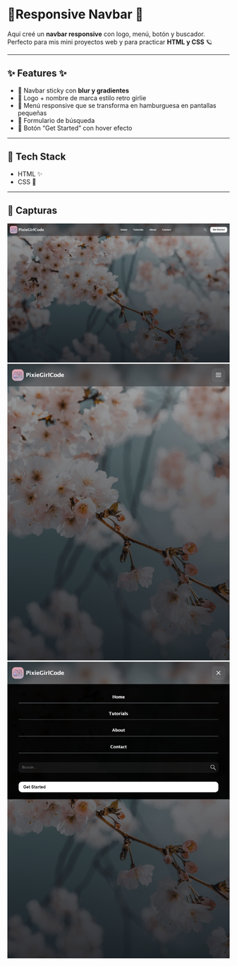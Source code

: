 # 🌸Responsive Navbar  🌸


Aquí creé un **navbar responsive**  con logo, menú, botón y buscador.  
Perfecto para mis mini proyectos web y para practicar **HTML y CSS** 🪐  

---

## ✨ Features ✨
- 🖤 Navbar sticky con **blur y gradientes**  
- 🌈 Logo + nombre de marca estilo retro girlie  
- 🍭 Menú responsive que se transforma en hamburguesa en pantallas pequeñas  
- 💫 Formulario de búsqueda 
- 🐰 Botón “Get Started” con hover efecto 

---

## 💖 Tech Stack
- HTML ✨  
- CSS 💖  
    
---

## 📸 Capturas

![Navbar 1](fotos-finales/1.jpeg)  
![Navbar 2](fotos-finales/2.jpeg)  
![Navbar 3](fotos-finales/3.jpeg) 
